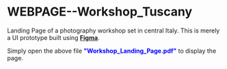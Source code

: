 # WEBPAGE--Workshop_Tuscany
Landing Page of a photography workshop set in central Italy. This is merely a UI prototype built using 
<b><a href="https://www.figma.com/">Figma</a></b>.</br>

Simply open the above file <span style="color:blue"><b>"Workshop_Landing_Page.pdf"</b></span> to display the page.
